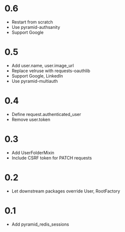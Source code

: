 # 0.6
- Restart from scratch
- Use pyramid-authsanity
- Support Google

# 0.5
- Add user.name, user.image_url
- Replace velruse with requests-oauthlib
- Support Google, LinkedIn
- Use pyramid-multiauth

# 0.4
- Define request.authenticated_user
- Remove user.token

# 0.3
- Add UserFolderMixin
- Include CSRF token for PATCH requests

# 0.2
- Let downstream packages override User, RootFactory

# 0.1
- Add pyramid_redis_sessions
